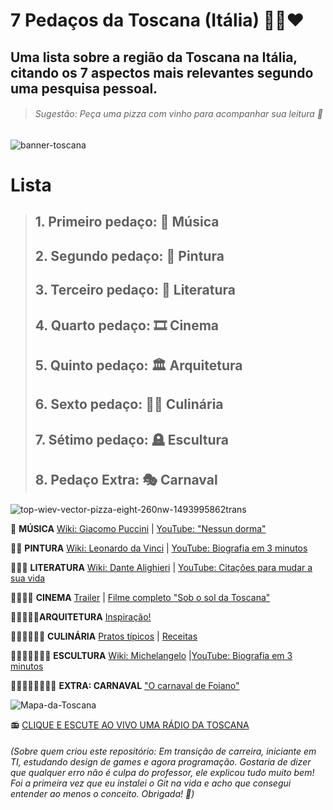 
# 7 Pedaços da Toscana (Itália) :green_heart::white_heart::heart:

## Uma lista sobre a região da Toscana na Itália, citando os 7 aspectos mais relevantes segundo uma pesquisa pessoal.

> ###### <em> Sugestão: Peça uma pizza com vinho para acompanhar sua leitura 🍷 </em>


![banner-toscana](https://user-images.githubusercontent.com/98847250/169171953-330fad5d-233f-4a2c-8952-125dcafb2c9c.png)

# __Lista__
> ## 1. Primeiro pedaço: :musical_note: Música
> ## 2. Segundo pedaço: :art: Pintura
> ## 3. Terceiro pedaço: :book: Literatura
> ## 4. Quarto pedaço: :film_strip: Cinema
> ## 5. Quinto pedaço: :classical_building: Arquitetura
> ## 6. Sexto pedaço: :woman_cook: Culinária
> ## 7. Sétimo pedaço: :headstone: Escultura
> ## 8. Pedaço Extra: :performing_arts: Carnaval

![top-wiev-vector-pizza-eight-260nw-1493995862trans](https://user-images.githubusercontent.com/98847250/169176413-a0a00983-855b-4a77-8bcd-5430f2e94eaf.png)

:pizza: __MÚSICA__ [Wiki: Giacomo Puccini](shorturl.at/diqF2) | [YouTube: "Nessun dorma"](shorturl.at/dijJ4)

:pizza::pizza: __PINTURA__ [Wiki: Leonardo da Vinci](shorturl.at/ioHQX) | [YouTube: Biografia em 3 minutos](shorturl.at/lyPX4)

:pizza::pizza::pizza: __LITERATURA__ [Wiki: Dante Alighieri](shorturl.at/oFM05) | [YouTube: Citações para mudar a sua vida](shorturl.at/hzJY8)

:pizza::pizza::pizza::pizza: __CINEMA__ [Trailer](shorturl.at/lwxQZ) | [Filme completo "Sob o sol da Toscana"](shorturl.at/vOV39)

:pizza::pizza::pizza::pizza::pizza:__ARQUITETURA__ [Inspiração!](shorturl.at/lADHL)

:pizza::pizza::pizza::pizza::pizza::pizza:  __CULINÁRIA__ [Pratos típicos](shorturl.at/hnF01) | [Receitas](shorturl.at/chnsB)

:pizza::pizza::pizza::pizza::pizza::pizza::pizza: __ESCULTURA__ [Wiki: Michelangelo](shorturl.at/joEMZ) |[YouTube: Biografia em 3 minutos](shorturl.at/vyKLS)

:pizza::pizza::pizza::pizza::pizza::pizza::pizza::pizza: __EXTRA: CARNAVAL__ ["O carnaval de Foiano"](shorturl.at/dpyC1)


![Mapa-da-Toscana](https://user-images.githubusercontent.com/98847250/169179137-10663d1d-038f-4f2a-851d-0fa077383025.png)

 :radio: [CLIQUE E ESCUTE AO VIVO UMA RÁDIO DA TOSCANA](http://www.radios.com.br/play/133264)


 ######  (Sobre quem criou este repositório: Em transição de carreira, iniciante em TI, estudando design de games e agora programação. Gostaria de dizer que qualquer erro não é culpa do professor, ele explicou tudo muito bem! Foi a primeira vez que eu instalei o Git na vida e acho que consegui entender ao menos o conceito. Obrigada! :blue_heart:)
